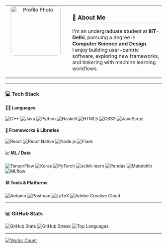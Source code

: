 <table>
  <tr>
    <td width="180px" align="center" valign="top" style="padding-right: 20px;">
      <img src="http://upload.wikimedia.org/wikipedia/commons/0/06/Green_character_pixel_art.png" alt="Profile Photo" width="160" style="border-radius: 10px;"/>
    </td>
    <td valign="top" style="vertical-align: top;">
      <h3 style="margin-bottom: 5px;">💫 About Me</h3>
      <hr style="border: 0; height: 1px; background: #ccc; margin-top: 0; margin-bottom: 12px;" />
      <p>
        I'm an undergraduate student at <strong>IIIT-Delhi</strong>, pursuing a degree in <strong>Computer Science and Design</strong>.<br/>
        I enjoy building user-centric software, exploring new frameworks, and tinkering with machine learning workflows.
      </p>
    </td>
  </tr>
</table>

---

### 💻 Tech Stack

#### 👨‍💻 Languages
![C++](https://img.shields.io/badge/C++-00599C?style=for-the-badge&logo=c%2B%2B&logoColor=white)
![Java](https://img.shields.io/badge/Java-ED8B00?style=for-the-badge&logo=openjdk&logoColor=white)
![Python](https://img.shields.io/badge/Python-3776AB?style=for-the-badge&logo=python&logoColor=white)
![Haskell](https://img.shields.io/badge/Haskell-5e5086?style=for-the-badge&logo=haskell&logoColor=white)
![HTML5](https://img.shields.io/badge/HTML5-E34F26?style=for-the-badge&logo=html5&logoColor=white)
![CSS3](https://img.shields.io/badge/CSS3-1572B6?style=for-the-badge&logo=css3&logoColor=white)
![JavaScript](https://img.shields.io/badge/JavaScript-F7DF1E?style=for-the-badge&logo=javascript&logoColor=black)

#### 🧩 Frameworks & Libraries
![React](https://img.shields.io/badge/React-20232A?style=for-the-badge&logo=react&logoColor=61DAFB)
![React Native](https://img.shields.io/badge/React_Native-20232A?style=for-the-badge&logo=react&logoColor=61DAFB)
![Node.js](https://img.shields.io/badge/Node.js-339933?style=for-the-badge&logo=nodedotjs&logoColor=white)
![Flask](https://img.shields.io/badge/Flask-000000?style=for-the-badge&logo=flask&logoColor=white)

#### 📈 ML / Data
![TensorFlow](https://img.shields.io/badge/TensorFlow-FF6F00?style=for-the-badge&logo=TensorFlow&logoColor=white)
![Keras](https://img.shields.io/badge/Keras-D00000?style=for-the-badge&logo=Keras&logoColor=white)
![PyTorch](https://img.shields.io/badge/PyTorch-EE4C2C?style=for-the-badge&logo=PyTorch&logoColor=white)
![scikit-learn](https://img.shields.io/badge/scikit--learn-F7931E?style=for-the-badge&logo=scikit-learn&logoColor=white)
![Pandas](https://img.shields.io/badge/Pandas-150458?style=for-the-badge&logo=pandas&logoColor=white)
![Matplotlib](https://img.shields.io/badge/Matplotlib-003366?style=for-the-badge&logo=matplotlib&logoColor=white)
![MLflow](https://img.shields.io/badge/MLflow-1E88E5?style=for-the-badge&logo=mlflow&logoColor=white)

#### 🛠 Tools & Platforms
![Arduino](https://img.shields.io/badge/Arduino-00979D?style=for-the-badge&logo=Arduino&logoColor=white)
![Postman](https://img.shields.io/badge/Postman-FF6C37?style=for-the-badge&logo=postman&logoColor=white)
![LaTeX](https://img.shields.io/badge/LaTeX-008080?style=for-the-badge&logo=latex&logoColor=white)
![Adobe Creative Cloud](https://img.shields.io/badge/Adobe_CC-DA1F26?style=for-the-badge&logo=Adobe%20Creative%20Cloud&logoColor=white)

---

### 📊 GitHub Stats

![GitHub Stats](https://github-readme-stats.vercel.app/api?username=Tejusmadan&theme=tokyonight&hide_border=false&include_all_commits=false&count_private=false)
![GitHub Streak](https://nirzak-streak-stats.vercel.app/?user=Tejusmadan&theme=tokyonight&hide_border=false)
![Top Languages](https://github-readme-stats.vercel.app/api/top-langs/?username=Tejusmadan&theme=tokyonight&hide_border=false&layout=compact)

---

<p align="left">
  <a href="https://visitcount.itsvg.in">
    <img src="https://visitcount.itsvg.in/api?id=Tejusmadan&icon=5&color=6" alt="Visitor Count"/>
  </a>
</p>
